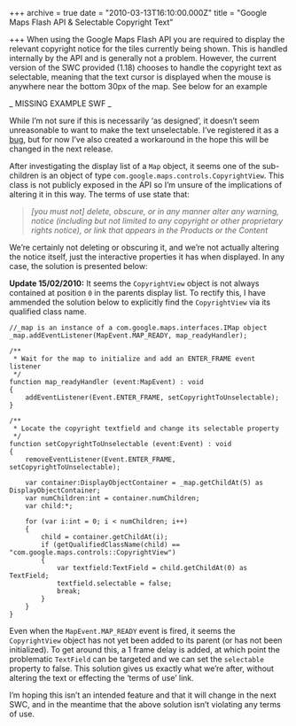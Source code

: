 +++
archive = true
date = "2010-03-13T16:10:00.000Z"
title = "Google Maps Flash API & Selectable Copyright Text"

+++
When using the Google Maps Flash API you are required to display the relevant copyright notice for the tiles currently being shown. This is handled internally by the API and is generally not a problem. However, the current version of the SWC provided (1.18) chooses to handle the copyright text as selectable, meaning that the text cursor is displayed when the mouse is anywhere near the bottom 30px of the map. See below for an example

_ MISSING EXAMPLE SWF _

While I’m not sure if this is necessarily ‘as designed’, it doesn’t seem unreasonable to want to make the text unselectable. I’ve registered it as a [bug](http://code.google.com/p/gmaps-api-issues/issues/detail?id=2234), but for now I’ve also created a workaround in the hope this will be changed in the next release.

After investigating the display list of a `Map` object, it seems one of the sub-children is an object of type `com.google.maps.controls.CopyrightView`. This class is not publicly exposed in the API so I’m unsure of the implications of altering it in this way. The terms of use state that:

> *[you must not] delete, obscure, or in any manner alter any warning, notice (including but not limited to any copyright or other proprietary rights notice), or link that appears in the Products or the Content*

We’re certainly not deleting or obscuring it, and we’re not actually altering the notice itself, just the interactive properties it has when displayed. In any case, the solution is presented below:

**Update 15/02/2010:** It seems the `CopyrightView` object is not always contained at position `0` in the parents display list. To rectify this, I have ammended the solution below to explicitly find the `CopyrightView` via its qualified class name.

    //_map is an instance of a com.google.maps.interfaces.IMap object
    _map.addEventListener(MapEvent.MAP_READY, map_readyHandler);

    /**
     * Wait for the map to initialize and add an ENTER_FRAME event listener 
     */
    function map_readyHandler (event:MapEvent) : void
    {
        addEventListener(Event.ENTER_FRAME, setCopyrightToUnselectable);
    }

    /**
     * Locate the copyright textfield and change its selectable property
     */
    function setCopyrightToUnselectable (event:Event) : void
    {
        removeEventListener(Event.ENTER_FRAME, setCopyrightToUnselectable);

        var container:DisplayObjectContainer = _map.getChildAt(5) as DisplayObjectContainer;
        var numChildren:int = container.numChildren;
        var child:*;

        for (var i:int = 0; i < numChildren; i++)
        {
            child = container.getChildAt(i);
            if (getQualifiedClassName(child) == "com.google.maps.controls::CopyrightView")
            {
                var textfield:TextField = child.getChildAt(0) as TextField;
                textfield.selectable = false;	
                break;
            }
        }
    }

Even when the `MapEvent.MAP_READY` event is fired, it seems the `CopyrightView` object has not yet been added to its parent (or has not been initialized). To get around this, a 1 frame delay is added, at which point the problematic `TextField` can be targeted and we can set the `selectable` property to false. This solution gives us exactly what we’re after, without altering the text or effecting the ‘terms of use’ link.

I’m hoping this isn’t an intended feature and that it will change in the next SWC, and in the meantime that the above solution isn’t violating any terms of use.